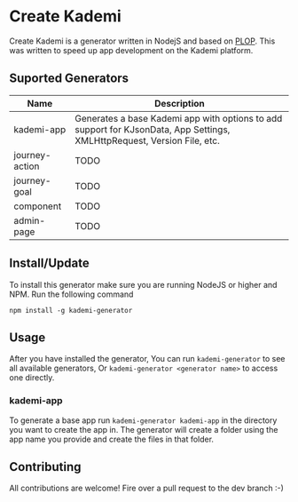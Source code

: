 # Create Kademi
Create Kademi is a generator written in NodejS and based on [PLOP](https://plopjs.com/). This was written to speed up app development on the Kademi platform.

## Suported Generators
| Name           | Description                                                                                                             |
|----------------|-------------------------------------------------------------------------------------------------------------------------|
| kademi-app     | Generates a base Kademi app with options to add support for KJsonData, App Settings, XMLHttpRequest, Version File, etc. |
| journey-action | TODO                                                                                                                    |
| journey-goal   | TODO                                                                                                                    |
| component      | TODO                                                                                                                    |
| admin-page     | TODO                                                                                                                    |

## Install/Update
To install this generator make sure you are running NodeJS or higher and NPM. Run the following command
```
npm install -g kademi-generator
```

## Usage
After you have installed the generator, You can run `kademi-generator` to see all available generators, Or `kademi-generator <generator name>` to access one directly.

### kademi-app
To generate a base app run `kademi-generator kademi-app` in the directory you want to create the app in. The generator will create a folder using the app name you provide and create the files in that folder.

## Contributing
All contributions are welcome! Fire over a pull request to the dev branch :-)